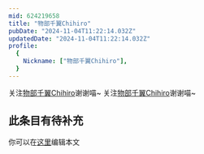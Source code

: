 ```yaml
---
mid: 624219658
title: "物部千翼Chihiro"
pubDate: "2024-11-04T11:22:14.032Z"
updatedDate: "2024-11-04T11:22:14.032Z"
profile:
  {
    Nickname: ["物部千翼Chihiro"],
  }
---
```


关注[物部千翼Chihiro](https://space.bilibili.com/624219658)谢谢喵~ 关注[物部千翼Chihiro](https://space.bilibili.com/624219658)谢谢喵~

## 此条目有待补充
你可以在[这里](https://github.com/Yuhanawa/VTuber.ICU/edit/master/src/content/v/物部千翼Chihiro/index.md)编辑本文
